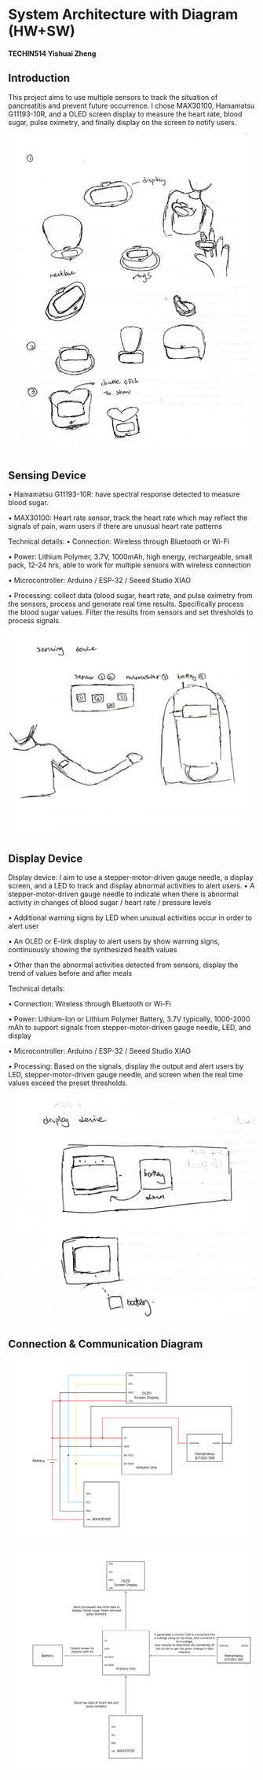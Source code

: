 # System Architecture with Diagram (HW+SW)

#### TECHIN514 Yishuai Zheng

## Introduction
This project aims to use multiple sensors to track the situation of pancreatitis and prevent future occurrence. I chose MAX30100, Hamamatsu G11193-10R, and a OLED screen display to measure the heart rate, blood sugar, pulse oximetry, and finally display on the screen to notify users.

![1](assets/IMG_9128.jpg)


## Sensing Device
• Hamamatsu G11193-10R: have spectral response detected to measure blood sugar. 

•   MAX30100: Heart rate sensor, track the heart rate which may reflect the signals of pain, warn users if there are unusual heart rate patterns

Technical details:
•   Connection: Wireless through Bluetooth or Wi-Fi

•  Power: Lithium Polymer, 3.7V, 1000mAh, high energy, rechargeable, small pack, 12-24 hrs, able to work for multiple sensors with wireless connection

•   Microcontroller: Arduino / ESP-32 / Seeed Studio XIAO

•   Processing: collect data (blood sugar, heart rate, and pulse oximetry from the sensors, process and generate real time results. Specifically process the blood sugar values. Filter the results from sensors and set thresholds to process signals.

![2](assets/IMG_9129_2.jpg)

## Display Device
Display device: I aim to use a stepper-motor-driven gauge needle, a display screen, and a LED to track and display abnormal activities to alert users.
•   A stepper-motor-driven gauge needle to indicate when there is abnormal activity in changes of blood sugar / heart rate / pressure levels

•   Additional warning signs by LED when unusual activities occur in order to alert user

•   An OLED or E-link display to alert users by show warning signs, continuously showing the synthesized health values

•   Other than the abnormal activities detected from sensors, display the trend of values before and after meals
 
Technical details:

•   Connection: Wireless through Bluetooth or Wi-Fi

•  Power: Lithium-Ion or Lithium Polymer Battery, 3.7V typically, 1000-2000 mAh to support signals from stepper-motor-driven gauge needle, LED, and display

•   Microcontroller: Arduino / ESP-32 / Seeed Studio XIAO

•   Processing: Based on the signals, display the output and alert users by LED, stepper-motor-driven gauge needle, and screen when the real time values exceed the preset thresholds.

![3](assets/IMG_9129_3.jpg)


## Connection & Communication Diagram

![5](assets/Slide_1.png)

![6](assets/Slide_2.png)